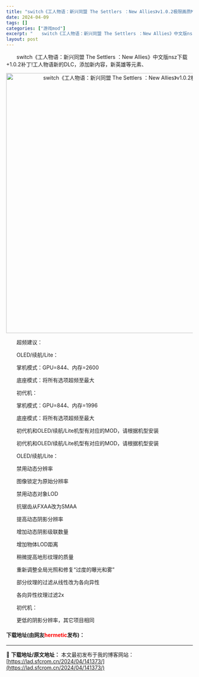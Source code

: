 ```yaml
---
title: "switch《工人物语：新兴同盟 The Settlers ：New Allies》v1.0.2极限画质MOD下载"
date: 2024-04-09
tags: []
categories: ["游戏mod"]
excerpt: "　　switch《工人物语：新兴同盟 The Settlers ：New Allies》中文版nsz下载+1.0.2补丁!工人物语新的DLC，添加新内容，新英雄等元素、 　　超频建议： 　　OLED/续航/Lite： 　　掌机模式：GPU=844、内存=2600 　　底座模式：将所有选项超频至最大 &hellip;"
layout: post
---
```


 <p>　　switch《工人物语：新兴同盟 The Settlers ：New Allies》中文版nsz下载+1.0.2补丁!工人物语新的DLC，添加新内容，新英雄等元素、</p> <div> <p align="center"><img align="" border="0" src="https://lad.sfcrom.cn/wp-content/uploads/2024/04/20240409_661504d0f0da8.webp" width="700" alt="switch《工人物语：新兴同盟 The Settlers ：New Allies》v1.0.2极限画质MOD下载" /></p></div> <p>　　超频建议：</p> <p>　　OLED/续航/Lite：</p> <p>　　掌机模式：GPU=844、内存=2600</p> <p>　　底座模式：将所有选项超频至最大</p> <p>　　初代机：</p> <p>　　掌机模式：GPU=844、内存=1996</p> <p>　　底座模式：将所有选项超频至最大</p> <p>　　初代机和OLED/续航/Lite机型有对应的MOD，请根据机型安装</p> <p>　　初代机和OLED/续航/Lite机型有对应的MOD，请根据机型安装</p> <p>　　OLED/续航/Lite：</p> <p>　　禁用动态分辨率</p> <p>　　图像锁定为原始分辨率</p> <p>　　禁用动态对象LOD</p> <p>　　抗锯齿从FXAA改为SMAA</p> <p>　　提高动态阴影分辨率</p> <p>　　增加动态阴影级联数量</p> <p>　　增加物体LOD距离</p> <p>　　稍微提高地形纹理的质量</p> <p>　　重新调整全局光照和修复&ldquo;过度的曝光和雾&rdquo;</p> <p>　　部分纹理的过滤从线性改为各向异性</p> <p>　　各向异性纹理过滤2x</p> <p>　　初代机：</p> <p>　　更低的阴影分辨率，其它项目相同</p> <p><h4>下载地址(由网友<font color="red">hermetic</font>发布)：</h4></p> 

---
📖 **下载地址/原文地址：** 本文最初发布于我的博客网站：[https://lad.sfcrom.cn/2024/04/141373/](https://lad.sfcrom.cn/2024/04/141373/)
